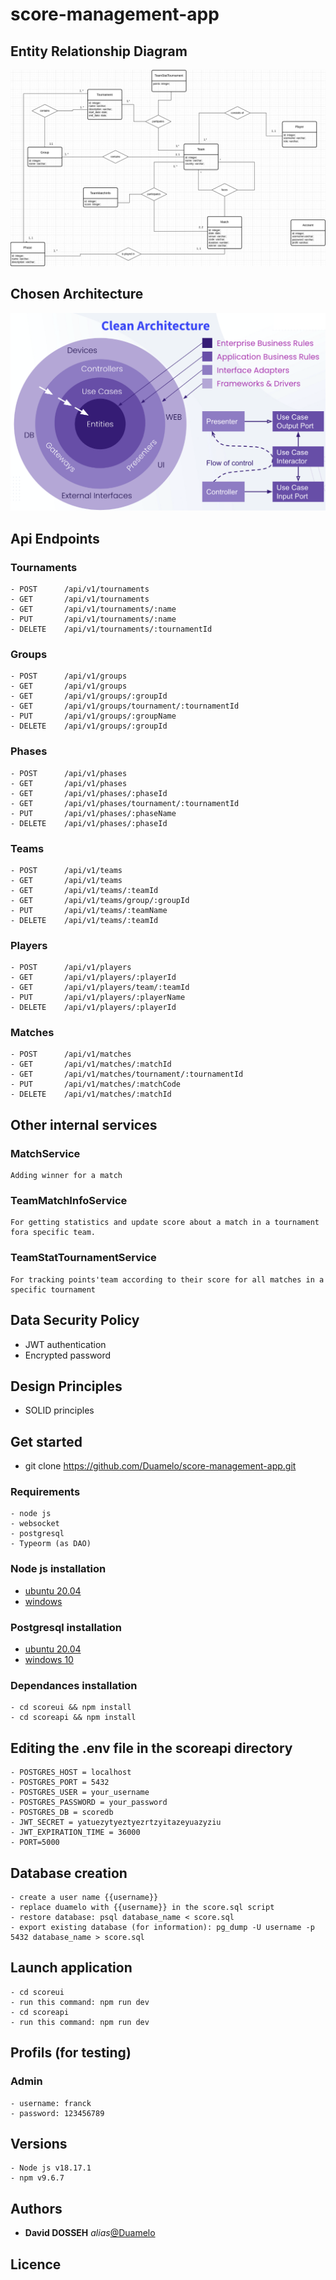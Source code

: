 # score-management-app

## Entity Relationship Diagram

![ERD](score_mng_app_model.png)

## Chosen Architecture

![ERD](clean_architecture.png)



## Api Endpoints

### Tournaments

    - POST      /api/v1/tournaments
    - GET       /api/v1/tournaments
    - GET       /api/v1/tournaments/:name
    - PUT       /api/v1/tournaments/:name
    - DELETE    /api/v1/tournaments/:tournamentId

### Groups

    - POST      /api/v1/groups
    - GET       /api/v1/groups
    - GET       /api/v1/groups/:groupId
    - GET       /api/v1/groups/tournament/:tournamentId
    - PUT       /api/v1/groups/:groupName
    - DELETE    /api/v1/groups/:groupId


### Phases

    - POST      /api/v1/phases
    - GET       /api/v1/phases
    - GET       /api/v1/phases/:phaseId
    - GET       /api/v1/phases/tournament/:tournamentId
    - PUT       /api/v1/phases/:phaseName
    - DELETE    /api/v1/phases/:phaseId

### Teams

    - POST      /api/v1/teams
    - GET       /api/v1/teams
    - GET       /api/v1/teams/:teamId
    - GET       /api/v1/teams/group/:groupId
    - PUT       /api/v1/teams/:teamName
    - DELETE    /api/v1/teams/:teamId

### Players

    - POST      /api/v1/players
    - GET       /api/v1/players/:playerId
    - GET       /api/v1/players/team/:teamId
    - PUT       /api/v1/players/:playerName
    - DELETE    /api/v1/players/:playerId

### Matches

    - POST      /api/v1/matches
    - GET       /api/v1/matches/:matchId
    - GET       /api/v1/matches/tournament/:tournamentId
    - PUT       /api/v1/matches/:matchCode
    - DELETE    /api/v1/matches/:matchId


## Other internal services

### MatchService
    Adding winner for a match
### TeamMatchInfoService
    For getting statistics and update score about a match in a tournament fora specific team.
### TeamStatTournamentService
    For tracking points'team according to their score for all matches in a specific tournament


## Data Security Policy
 - JWT authentication
 - Encrypted password 

## Design Principles
  - SOLID principles

## Get started
 - git clone https://github.com/Duamelo/score-management-app.git


### Requirements

    - node js
    - websocket
    - postgresql
    - Typeorm (as DAO)


### Node js installation
  - [ubuntu 20.04](https://www.digitalocean.com/community/tutorials/how-to-install-node-js-on-ubuntu-20-04-fr)
  - [windows](https://nodejs.org/en/download/)

### Postgresql installation

  - [ubuntu 20.04](https://www.digitalocean.com/community/tutorials/how-to-install-postgresql-on-ubuntu-20-04-quickstart)
  - [windows 10](https://www.veremes.com/installation-postgresql-windows)

### Dependances installation

    - cd scoreui && npm install
    - cd scoreapi && npm install

## Editing the .env file in the scoreapi directory
    - POSTGRES_HOST = localhost
    - POSTGRES_PORT = 5432
    - POSTGRES_USER = your_username
    - POSTGRES_PASSWORD = your_password
    - POSTGRES_DB = scoredb
    - JWT_SECRET = yatuezytyeztyezrtzyitazeyuazyziu
    - JWT_EXPIRATION_TIME = 36000
    - PORT=5000


## Database creation

    - create a user name {{username}}
    - replace duamelo with {{username}} in the score.sql script
    - restore database: psql database_name < score.sql
    - export existing database (for information): pg_dump -U username -p 5432 database_name > score.sql


## Launch application

    - cd scoreui 
    - run this command: npm run dev
    - cd scoreapi
    - run this command: npm run dev

## Profils (for testing)

### Admin
    - username: franck
    - password: 123456789

## Versions
    - Node js v18.17.1
    - npm v9.6.7

## Authors

* **David DOSSEH** _alias_[@Duamelo](https://github.com/Duamelo)

## Licence
